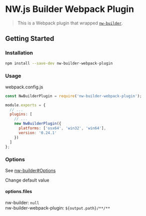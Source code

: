 # NW.js Builder Webpack Plugin

> This is a Webpack plugin that wrapped [`nw-builder`](https://github.com/nwjs-community/nw-builder).

## Getting Started

###  Installation

```sh
npm install --save-dev nw-builder-webpack-plugin
```

### Usage

webpack.config.js

```js
const NwBuilderPlugin = require('nw-builder-webpack-plugin');

module.exports = {
  // ...
  plugins: [
    // ...
    new NwBuilderPlugin({
      platforms: ['osx64', 'win32', 'win64'],
      version: '0.24.1'
    })
  ]
};
```

### Options

See [nw-builder#Options](https://github.com/nwjs-community/nw-builder#options)

Change default value

#### options.files
nw-builder: `null`  
nw-builder-webpack-plugin: `${output.path}/**/**`
